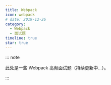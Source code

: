 ```yaml
---
title: Webpack
icon: webpack
# date: 2019-12-26
category:
  - Webpack
  - 面试题
timeline: true
star: true
---
```


::: note

此处是一些 Webpack 高频面试题（持续更新中...）。

:::

<!-- more -->
